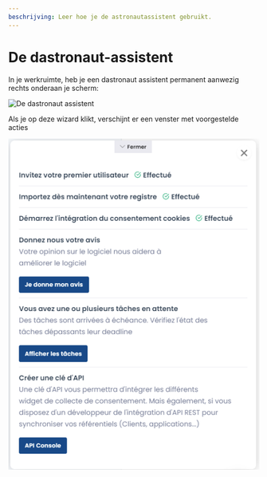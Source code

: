```yaml
---
beschrijving: Leer hoe je de astronautassistent gebruikt.
---
```


# De dastronaut-assistent

In je werkruimte, heb je een dastronaut assistent permanent aanwezig rechts onderaan je scherm:

![De dastronaut assistent](<../../.gitbook/assets/Capture web\_3-5-2022\_151716\_app.dastra.eu.jpeg>)

Als je op deze wizard klikt, verschijnt er een venster met voorgestelde acties &#x20;

![Een voorbeeld van voorgestelde acties](<../../.gitbook/assets/image (147).png>)

